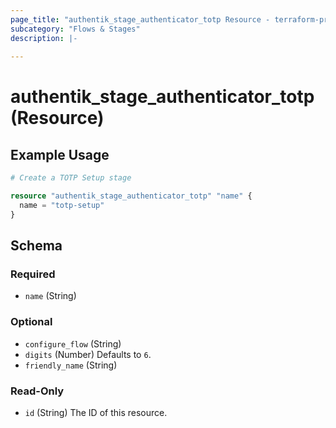 ```yaml
---
page_title: "authentik_stage_authenticator_totp Resource - terraform-provider-authentik"
subcategory: "Flows & Stages"
description: |-
  
---
```


# authentik_stage_authenticator_totp (Resource)



## Example Usage

```terraform
# Create a TOTP Setup stage

resource "authentik_stage_authenticator_totp" "name" {
  name = "totp-setup"
}
```

<!-- schema generated by tfplugindocs -->
## Schema

### Required

- `name` (String)

### Optional

- `configure_flow` (String)
- `digits` (Number) Defaults to `6`.
- `friendly_name` (String)

### Read-Only

- `id` (String) The ID of this resource.


